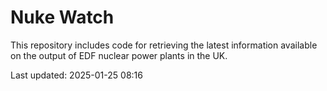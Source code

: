 # Nuke Watch

This repository includes code for retrieving the latest information available on the output of EDF nuclear power plants in the UK.

Last updated: 2025-01-25 08:16
